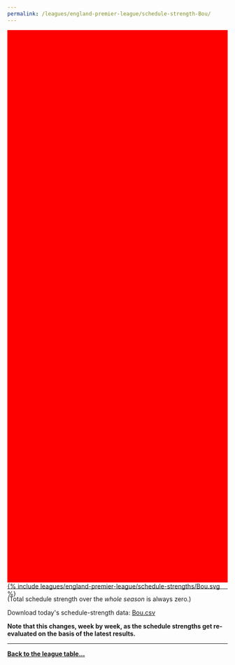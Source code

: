 ```yaml
---
permalink: /leagues/england-premier-league/schedule-strength-Bou/
---
```


<style>
.svg-wrap {
    background-color:red;
    height:0;
    padding-top:250%; /* 350px/550px */
    position: relative;
}

svg {
    background-color: white;
    height: 100%;
    display:block;
    width: 100%;
    position: absolute;
    top:0;
    left:0;
}
</style>


<div class="svg-wrap">
{% include leagues/england-premier-league/schedule-strengths/Bou.svg %}
</div>

-----

(Total schedule strength over the *whole season* is always zero.)


Download today's schedule-strength data: [Bou.csv](/assets/leagues/england-premier-league/2018/schedule-strengths/Bou.csv)

**Note that this changes, week by week, as the schedule strengths get re-evaluated on the
basis of the latest results.**

-----

[**Back to the league table...**](/leagues/england-premier-league)


